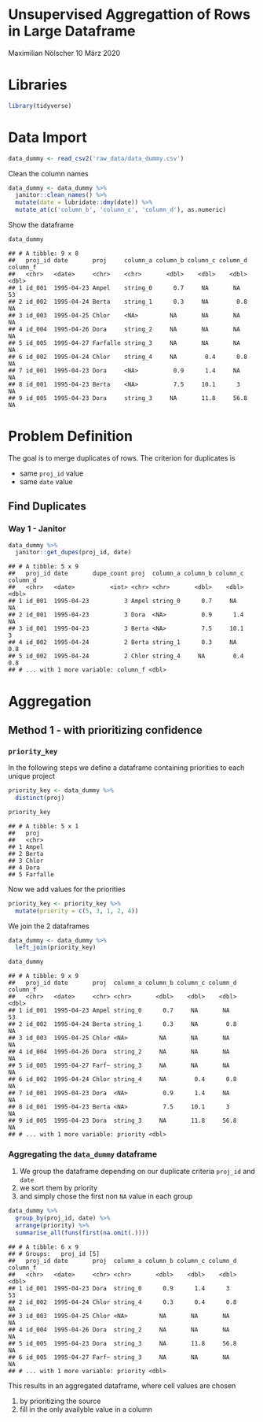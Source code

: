 Unsupervised Aggregattion of Rows in Large Dataframe
================
Maximilian Nölscher
10 März 2020

Libraries
=========

``` r
library(tidyverse)
```

Data Import
===========

``` r
data_dummy <- read_csv2('raw_data/data_dummy.csv')
```

Clean the column names

``` r
data_dummy <- data_dummy %>% 
  janitor::clean_names() %>% 
  mutate(date = lubridate::dmy(date)) %>% 
  mutate_at(c('column_b', 'column_c', 'column_d'), as.numeric)
```

Show the dataframe

``` r
data_dummy
```

    ## # A tibble: 9 x 8
    ##   proj_id date       proj     column_a column_b column_c column_d column_f
    ##   <chr>   <date>     <chr>    <chr>       <dbl>    <dbl>    <dbl>    <dbl>
    ## 1 id_001  1995-04-23 Ampel    string_0      0.7     NA       NA         53
    ## 2 id_002  1995-04-24 Berta    string_1      0.3     NA        0.8       NA
    ## 3 id_003  1995-04-25 Chlor    <NA>         NA       NA       NA         NA
    ## 4 id_004  1995-04-26 Dora     string_2     NA       NA       NA         NA
    ## 5 id_005  1995-04-27 Farfalle string_3     NA       NA       NA         NA
    ## 6 id_002  1995-04-24 Chlor    string_4     NA        0.4      0.8       NA
    ## 7 id_001  1995-04-23 Dora     <NA>          0.9      1.4     NA         NA
    ## 8 id_001  1995-04-23 Berta    <NA>          7.5     10.1      3         NA
    ## 9 id_005  1995-04-23 Dora     string_3     NA       11.8     56.8       NA

Problem Definition
==================

The goal is to merge duplicates of rows. The criterion for duplicates is

-   same `proj_id` value
-   same `date` value

Find Duplicates
---------------

### Way 1 - Janitor

``` r
data_dummy %>% 
  janitor::get_dupes(proj_id, date)
```

    ## # A tibble: 5 x 9
    ##   proj_id date       dupe_count proj  column_a column_b column_c column_d
    ##   <chr>   <date>          <int> <chr> <chr>       <dbl>    <dbl>    <dbl>
    ## 1 id_001  1995-04-23          3 Ampel string_0      0.7     NA       NA  
    ## 2 id_001  1995-04-23          3 Dora  <NA>          0.9      1.4     NA  
    ## 3 id_001  1995-04-23          3 Berta <NA>          7.5     10.1      3  
    ## 4 id_002  1995-04-24          2 Berta string_1      0.3     NA        0.8
    ## 5 id_002  1995-04-24          2 Chlor string_4     NA        0.4      0.8
    ## # ... with 1 more variable: column_f <dbl>

Aggregation
===========

Method 1 - with prioritizing confidence
---------------------------------------

### `priority_key`

In the following steps we define a dataframe containing priorities to each unique project

``` r
priority_key <- data_dummy %>% 
  distinct(proj)

priority_key
```

    ## # A tibble: 5 x 1
    ##   proj    
    ##   <chr>   
    ## 1 Ampel   
    ## 2 Berta   
    ## 3 Chlor   
    ## 4 Dora    
    ## 5 Farfalle

Now we add values for the priorities

``` r
priority_key <- priority_key %>% 
  mutate(priority = c(5, 3, 1, 2, 4))
```

We join the 2 dataframes

``` r
data_dummy <- data_dummy %>% 
  left_join(priority_key)

data_dummy
```

    ## # A tibble: 9 x 9
    ##   proj_id date       proj  column_a column_b column_c column_d column_f
    ##   <chr>   <date>     <chr> <chr>       <dbl>    <dbl>    <dbl>    <dbl>
    ## 1 id_001  1995-04-23 Ampel string_0      0.7     NA       NA         53
    ## 2 id_002  1995-04-24 Berta string_1      0.3     NA        0.8       NA
    ## 3 id_003  1995-04-25 Chlor <NA>         NA       NA       NA         NA
    ## 4 id_004  1995-04-26 Dora  string_2     NA       NA       NA         NA
    ## 5 id_005  1995-04-27 Farf~ string_3     NA       NA       NA         NA
    ## 6 id_002  1995-04-24 Chlor string_4     NA        0.4      0.8       NA
    ## 7 id_001  1995-04-23 Dora  <NA>          0.9      1.4     NA         NA
    ## 8 id_001  1995-04-23 Berta <NA>          7.5     10.1      3         NA
    ## 9 id_005  1995-04-23 Dora  string_3     NA       11.8     56.8       NA
    ## # ... with 1 more variable: priority <dbl>

### Aggregating the `data_dummy` dataframe

1.  We group the dataframe depending on our duplicate criteria `proj_id` and `date`
2.  we sort them by priority
3.  and simply chose the first non `NA` value in each group

``` r
data_dummy %>% 
  group_by(proj_id, date) %>% 
  arrange(priority) %>% 
  summarise_all(funs(first(na.omit(.))))
```

    ## # A tibble: 6 x 9
    ## # Groups:   proj_id [5]
    ##   proj_id date       proj  column_a column_b column_c column_d column_f
    ##   <chr>   <date>     <chr> <chr>       <dbl>    <dbl>    <dbl>    <dbl>
    ## 1 id_001  1995-04-23 Dora  string_0      0.9      1.4      3         53
    ## 2 id_002  1995-04-24 Chlor string_4      0.3      0.4      0.8       NA
    ## 3 id_003  1995-04-25 Chlor <NA>         NA       NA       NA         NA
    ## 4 id_004  1995-04-26 Dora  string_2     NA       NA       NA         NA
    ## 5 id_005  1995-04-23 Dora  string_3     NA       11.8     56.8       NA
    ## 6 id_005  1995-04-27 Farf~ string_3     NA       NA       NA         NA
    ## # ... with 1 more variable: priority <dbl>

This results in an aggregated dataframe, where cell values are chosen

1.  by prioritizing the source
2.  fill in the only availyble value in a column
